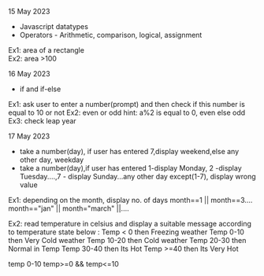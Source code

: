 15 May 2023
 - Javascript datatypes
 - Operators - Arithmetic, comparison, logical, assignment

 Ex1:  area of a rectangle  
 Ex2: area >100


 16 May 2023
 - if and if-else

 Ex1: ask user to enter a number(prompt) and then check if this number is equal to 10 or not
 Ex2: even or odd   hint: a%2  is equal to 0, even else odd
 Ex3: check leap year


 17 May 2023
 - take a number(day), if user has entered 7,display weekend,else any other day, weekday
 - take a number(day),if user has entered 1-display Monday, 2 -display Tuesday....,7 - display Sunday...any other day except(1-7), display wrong value

 Ex1: depending on the month, display no. of days
 month==1 || month==3....
 month=="jan" || month="march" ||....

 Ex2: read temperature in celsius and display a suitable message according to temperature state below : 
  Temp < 0 then Freezing weather
  Temp 0-10 then Very Cold weather
  Temp 10-20 then Cold weather
  Temp 20-30 then Normal in Temp
  Temp 30-40 then Its Hot
  Temp >=40 then Its Very Hot
 
 temp 0-10
 temp>=0 && temp<=10